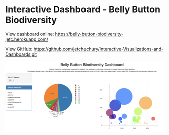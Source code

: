 # Interactive Dashboard - Belly Button Biodiversity

View dashboard online: https://belly-button-biodiversity-jetc.herokuapp.com/

View GitHub: https://github.com/jetchechury/Interactive-Visualizations-and-Dashboards.git

![Site Screenshot](Images/site_screenshot.png)